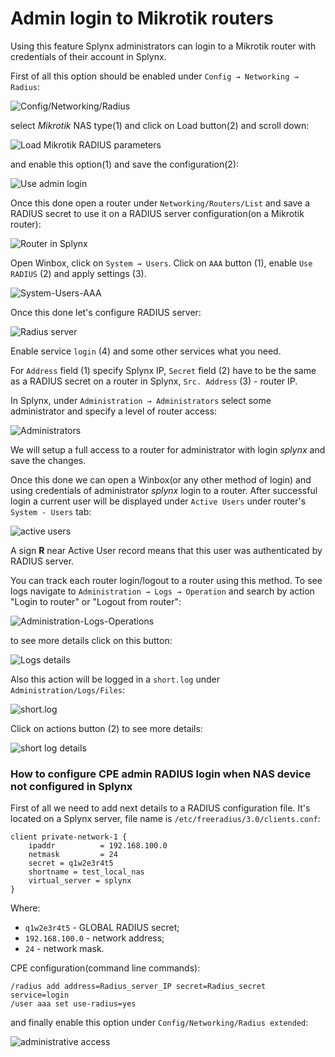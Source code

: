 Admin login to Mikrotik routers
==========

Using this feature Splynx administrators can login to a Mikrotik router with credentials of their account in Splynx.

First of all this option should be enabled under `Config → Networking → Radius`:

![Config/Networking/Radius](config_radius.png)

select *Mikrotik* NAS type(1) and click on Load button(2) and scroll down:

![Load Mikrotik RADIUS parameters](load_mikrotik_radius_config.png)

and enable this option(1) and save the configuration(2):

![Use admin login](use_admin_login.png)

Once this done open a router under `Networking/Routers/List` and save a RADIUS secret to use it on a RADIUS server configuration(on a Mikrotik router):

![Router in Splynx](router_in_splynx.png)

Open Winbox, click on `System → Users`. Click on `AAA` button (1), enable `Use RADIUS` (2) and apply settings (3).

![System-Users-AAA](mikrotik_users.png)


Once this done let's configure RADIUS server:

![Radius server](radius_server.png)

Enable service `login` (4) and some other services what you need.

For `Address` field (1) specify Splynx IP, `Secret` field (2) have to be the same as a RADIUS secret on a router in Splynx, `Src. Address` (3) - router IP.

In Splynx, under `Administration → Administrators` select some administrator and specify a level of router access:

![Administrators](splynx_admin.png)

We will setup a full access to a router for administrator with login *splynx* and save the changes.

Once this done we can open a Winbox(or any other method of login) and using credentials of administrator *splynx* login to a router. After successful login a current user will be displayed under `Active Users` under router's `System - Users` tab:

![active users](active_users.png)

A sign **R** near Active User record means that this user was authenticated by RADIUS server.

You can track each router login/logout to a router using this method. To see logs navigate to `Administration → Logs → Operation` and search by action "Login to router" or "Logout from router":

![Administration-Logs-Operations](logs_operations.png)

to see more details click on this button:

![Logs details](logs_operations_details.png)

Also this action will be logged in a `short.log` under `Administration/Logs/Files`:

![short.log](radius_short.png)

Click on actions button (2) to see more details:

![short log details](radius_short_details.png)


### How to configure CPE admin RADIUS login when NAS device not configured in Splynx

First of all we need to add next details to a RADIUS configuration file. It's located on a Splynx server, file name is `/etc/freeradius/3.0/clients.conf`:
```
client private-network-1 {
    ipaddr          = 192.168.100.0
    netmask         = 24
    secret = q1w2e3r4t5
    shortname = test_local_nas
    virtual_server = splynx
}
```
Where:
* `q1w2e3r4t5` - GLOBAL RADIUS secret;
* `192.168.100.0` - network address;
* `24` - network mask.

CPE configuration(command line commands):
```
/radius add address=Radius_server_IP secret=Radius_secret service=login
/user aaa set use-radius=yes
```

and finally enable this option under `Config/Networking/Radius extended`:

![administrative access](administrative_access.png)
